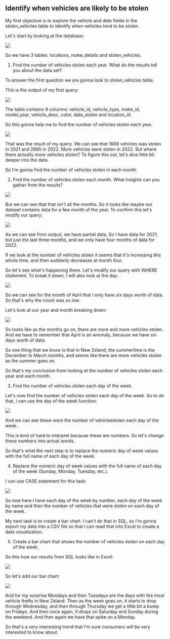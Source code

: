 ## Identify when vehicles are likely to be stolen

My first objective is to explore the vehicle and date fields in the stolen_vehicles table to identify when vehicles tend to be stolen.

Let's start by looking at the database:

![](/Motor_vehicle_thefts/screenshots/db_overview.png)

So we have 3 tables: locations, make_details and stolen_vehicles.

1. Find the number of vehicles stolen each year. What do the results tell you about the data set?

To answer the first question we are gonna look to stolen_vehicles table. 

This is the output of my first query:

![](/Motor_vehicle_thefts/screenshots/task1.png)

The table contains 8 columns: vehicle_id, vehicle_type, make_id, model_year, vehicle_desc, color, date_stolen and location_id.

So this gonna help me to find the number of vehicles stolen each year.

![](/Motor_vehicle_thefts/screenshots/num_veh.png)

That was the result of my query. We can see that 1668 vehicles was stolen in 2021 and 2885 in 2022. More vehicles were stolen in 2022. But where there actually more vehicles stolen? To figure this out, let's dive little bit deeper into the data. 

So I'm gonna find the number of vehicles stolen in each month.

2. Find the number of vehicles stolen each month. What insights can you gather from the results?

![](/Motor_vehicle_thefts/screenshots/month.png)

But we can see that that isn't all the months. So it looks like maybe our dataset contains data for a few month of the year. To confirm this let's modify our query:

![](/Motor_vehicle_thefts/screenshots/partial_months.png)

As we can see from output, we have partial data. So I have data for 2021, but just the last three months, and we only have four months of data for 2022. 

If we look at the number of vehicles stolen it seems that it's increasing this whole time, and then suddenly decreases at month four. 

So let's see what's happening there. Let's modify our query with WHERE statement. To break it down, I will also look at the day:

![](/Motor_vehicle_thefts/screenshots/breaking_day_4.png)

So we can see for the month of April that I only have six days worth of data. So that's why the count was so low. 

Let's look at our year and month breaking down:

![](/Motor_vehicle_thefts/screenshots/looking_again.png)

So looks like as the months go on, there are more and more vehicles stolen. And we have to remember that April is an anomaly, because we have six days worth of data. 

So one thing that we know is that in New Zeland, the summertime is the December to March months, and seems like there are more vehicles stolen as the summer goes on. 

So that's my conclusion from looking at the number of vehicles stolen each year and each month. 

3. Find the number of vehicles stolen each day of the week.

Let's now find the number of vehicles stolen each day of the week. So to do that, I can use the day of the week function:

![](/Motor_vehicle_thefts/screenshots/dow.png)

And we can see these were the number of vehiclesstolen each day of the week. 

This is kind of hard to interpret because these are numbers. So let's change these numbers into actual words. 

So that's what the next step is to replace the numeric day of week values with the full name of each day of the week. 

4. Replace the numeric day of week values with the full name of each day of the week (Sunday, Monday, Tuesday, etc.).

I can use CASE statement for this task:

![](/Motor_vehicle_thefts/screenshots/named_days.png) 

So now here I have each day of the week by number, each day of the week by name and then the number of vehicles that were stolen on each day of the week. 

My next task is to create a bar chart. I can't do that in SQL, so I'm gonna export my data into a CSV file so that I can read that into Excel to create a data visualization. 

5. Create a bar chart that shows the number of vehicles stolen on each day of the week.

So this how our results from SQL looks like in Excel: 

![](/Motor_vehicle_thefts/screenshots/obj1_results.png) 

So let's add our bar chart:

![](/Motor_vehicle_thefts/screenshots/bar_chart.png) 

And for my surprise Mondays and then Tuesdays are the days with the most vehicle thefts in New Zeland. Then as the week goes on, it starts to drop through Wednesday, and then through Thursday we get a little bit a bump on Fridays. And then once again, it drops on Saturday and Sunday during the weekend. And then again we have that spike on a Monday. 

So that's a very interesting trend that I'm sure consumers will be very interested to know about. 



